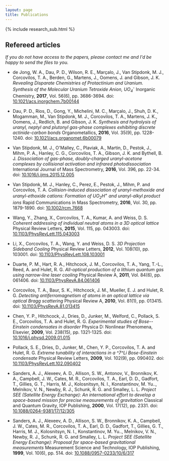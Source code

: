 ```yaml
---
layout: page
title: Publications
---
```

{% include research_sub.html %}
## Refereed articles
*If you do not have access to the papers, please contact me and I'd be happy to send the files to you.*
<!-- TODO: add links and docs -->

* de Jong, W. A., Dau, P. D., Wilson, R. E., Marçalo, J., Van
  Stipdonk, M. J., Corcovilos, T. A., Berden, G., Martens, J.,
  Oomens, J. and Gibson, J. K.  *Revealing Disparate Chemistries of Protactinium and Uranium.
  Synthesis of the Molecular Uranium Tetroxide Anion, UO<sub>4</sub><sup>-</sup>*
  Inorganic Chemistry, **2017**, Vol. 56(6), pp. 3686-3694.
  doi: [10.1021/acs.inorgchem.7b00144](https://doi.org/10.1021/acs.inorgchem.7b00144)

* Dau, P. D., Rios, D., Gong, Y., Michelini, M. C., Marçalo, J.,
  Shuh, D. K., Mogamman, M., Van Stipdonk, M. J., Corcovilos, T. A.,
  Martens, J. K., Oomens, J., Redlich, B. and Gibson, J. K.
  *Synthesis and hydrolysis of uranyl, neptyl and plutonyl gas-phase
  complexes exhibiting discrete actinide-carbon bonds*
  Organometallics, **2016**, Vol. 35(9), pp. 1228-1240.
  doi: [10.1021/acs.organomet.6b00079](https://doi.org/10.1021/acs.organomet.6b00079)

* Van Stipdonk, M. J., O'Malley, C., Plaviak, A., Martin, D., Pestok,
  J., Mihm, P. A., Hanley, C. G., Corcovilos, T. A., Gibson, J. K. and
  Bythell, B. J.
  *Dissociation of gas-phase, doubly-charged uranyl-acetone complexes
  by collisional activation and infrared photodissociation*
  International Journal of Mass Spectrometry, **2016**, Vol. 396, pp.
  22-34.
  doi: [10.1016/j.ijms.2015.12.005](https://doi.org/10.1016/j.ijms.2015.12.005)

* Van Stipdonk, M. J., Hanley, C., Perez, E., Pestok, J., Mihm, P. and
  Corcovilos, T. A.
  *Collision-induced dissociation of uranyl-methoxide and
  uranyl-ethoxide cations: Formation of UO<sub>2</sub>H<sup>+</sup> and uranyl-alkyl
  product ions*
  Rapid Communications in Mass Spectrometry, **2016**, Vol. 30, pp.
  1879-1890.
  doi: [10.1002/rcm.7668](https://doi.org/10.1002/rcm.7668)

* Wang, Y., Zhang, X., Corcovilos, T. A., Kumar, A. and Weiss, D. S.
  *Coherent addressing of individual neutral atoms in a 3D optical
  lattice*
  Physical Review Letters, **2015**, Vol. 115, pp. 043003.
  doi: [10.1103/PhysRevLett.115.043003](https://doi.org/10.1103/PhysRevLett.115.043003)

* Li, X., Corcovilos, T. A., Wang, Y. and Weiss, D. S.
  *3D Projection Sideband Cooling*
  Physical Review Letters, **2012**, Vol. 108(10), pp. 103001.
  doi: [10.1103/PhysRevLett.108.103001](https://doi.org/10.1103/PhysRevLett.108.103001)

* Duarte, P. M., Hart, R. A., Hitchcock, J. M., Corcovilos, T. A.,
  Yang, T.-L., Reed, A. and Hulet, R. G.
  *All-optical production of a lithium quantum gas using narrow-line
  laser cooling*
  Physical Review A, **2011**, Vol. 84(6), pp. 061406.
  doi: [10.1103/PhysRevA.84.061406](https://doi.org/10.1103/PhysRevA.84.061406)

* Corcovilos, T. A., Baur, S. K., Hitchcock, J. M., Mueller, E. J. and
  Hulet, R. G.
  *Detecting antiferromagnetism of atoms in an optical lattice via
  optical Bragg scattering*
  Physical Review A, **2010**, Vol. 81(1), pp. 013415.
  doi: [10.1103/PhysRevA.81.013415](https://doi.org/10.1103/PhysRevA.81.013415)

* Chen, Y. P., Hitchcock, J., Dries, D., Junker, M., Welford, C.,
  Pollack, S. E., Corcovilos, T. A. and Hulet, R. G.
  *Experimental studies of Bose--Einstein condensates in disorder*
  Physica D: Nonlinear Phenomena, Elsevier, **2009**, Vol. 238(15),
  pp. 1321-1325.
  doi: [10.1016/j.physd.2009.01.015](https://doi.org/10.1016/j.physd.2009.01.015)

* Pollack, S. E., Dries, D., Junker, M., Chen, Y. P., Corcovilos, T.
  A. and Hulet, R. G.
  *Extreme tunability of interactions in a ^7^Li Bose-Einstein
  condensate*
  Physical Review Letters, **2009**, Vol. 102(9), pp. 090402.
  doi: [10.1103/PhysRevLett.102.090402](https://doi.org/10.1103/PhysRevLett.102.090402)

* Sanders, A. J., Alexeev, A. D., Allison, S. W., Antonov, V.,
  Bronnikov, K. A., Campbell, J. W., Cates, M. R., Corcovilos, T. A.,
  Earl, D. D., Gadfort, T., Gillies, G. T., Harris, M. J.,
  Kolosnitsyn, N. I., Konstantinov, M. Yu.., Melnikov, V. N.,
  Newby, R. J., Schunk, R. G. and Smalley, L. L.
  *Project SEE (Satellite Energy Exchange): An international effort to
  develop a space-based mission for precise measurements of
  gravitation*
  Classical and Quantum Gravity, IOP Publishing, **2000**, Vol.
  17(12), pp. 2331.
  doi: [10.1088/0264-9381/17/12/305](https://doi.org/10.1088/0264-9381/17/12/305)

* Sanders, A. J., Alexeev, A. D., Allison, S. W., Bronnikov, K. A.,
  Campbell, J. W., Cates, M. R., Corcovilos, T. A., Earl, D. D.,
  Gadfort, T., Gillies, G. T., Harris, M. J., Kolosnitsyn, N. I.,
  Konstantinov, M. Yu.., Melnikov, V. N., Newby, R. J., Schunk, R. G.
  and Smalley, L. L.
  *Project SEE (Satellite Energy Exchange): Proposal for space-based
  gravitational measurements*
  Measurement Science and Technology, IOP Publishing, **1999**, Vol.
  10(6), pp. 514.
  doi: [10.1088/0957-0233/10/6/317](https://doi.org/10.1088/0957-0233/10/6/317)

